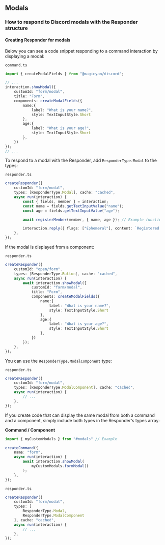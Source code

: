 ## Modals

### How to respond to Discord modals with the Responder structure

#### Creating Responder for modals
Below you can see a code snippet responding to a command interaction by displaying a modal:

`command.ts`
```typescript
import { createModalFields } from "@magicyan/discord";

// ...
interaction.showModal({
    customId: "form/modal",
    title: "Form",
    components: createModalFields({
        name:{
            label: "What is your name?",
            style: TextInputStyle.Short
        },
        age:{
            label: "What is your age?",
            style: TextInputStyle.Short
        },
    })
});
// ...
```
To respond to a modal with the Responder, add `ResponderType.Modal` to the types:

`responder.ts`
```typescript
createResponder({
    customId: "form/modal",
    types: [ResponderType.Modal], cache: "cached",
    async run(interaction) {
        const { fields, member } = interaction;
        const name = fields.getTextInputValue("name");
        const age = fields.getTextInputValue("age");

        await registerMember(member, { name, age }); // Example function

        interaction.reply({ flags: ["Ephemeral"], content: `Registered as ${name}` });
    },
});
```
If the modal is displayed from a component:

`responder.ts`
```typescript
createResponder({
    customId: "open/form",
    types: [ResponderType.Button], cache: "cached",
    async run(interaction) {
        await interaction.showModal({
            customId: "form/modal",
            title: "Form",
            components: createModalFields({
                name:{
                    label: "What is your name?",
                    style: TextInputStyle.Short
                },
                age:{
                    label: "What is your age?",
                    style: TextInputStyle.Short
                },
            })
        });
    },
});
```
You can use the `ResponderType.ModalComponent` type:

`responder.ts`
```typescript
createResponder({
    customId: "form/modal",
    types: [ResponderType.ModalComponent], cache: "cached",
    async run(interaction) {
        // ...
    },
});
```
If you create code that can display the same modal from both a command and a component, simply include both types in the Responder's types array:

**Command / Component**

```typescript
import { myCustomModals } from "#modals" // Example

createCommand({
    name: "form",
    async run(interaction) {
        await interaction.showModal(
            myCustomModals.formModal()
        );
    },
});
```

`responder.ts`
```typescript
createResponder({
    customId: "form/modal",
    types: [
        ResponderType.Modal,
        ResponderType.ModalComponent
    ], cache: "cached",
    async run(interaction) {
        // ...
    },
});
```


